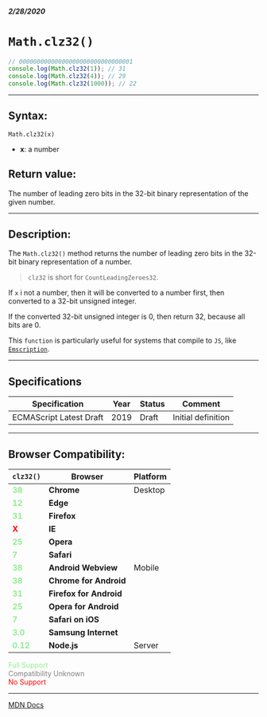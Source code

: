 ##### 2/28/2020
# `Math.clz32()`

```js
// 00000000000000000000000000000001
console.log(Math.clz32(1)); // 31
console.log(Math.clz32(4)); // 29
console.log(Math.clz32(1000)); // 22
```

---

## Syntax:
`Math.clz32(x)`

* **x**: a number

## Return value:
The number of leading zero bits in the 32-bit binary representation of the given number.

---

## Description:
The `Math.clz32()` method returns the number of leading zero bits in the 32-bit binary representation of a number.

  > `clz32` is short for `CountLeadingZeroes32`.

If `x` i not a number, then it will be converted to a number first, then converted to a 32-bit unsigned integer.

If the converted 32-bit unsigned integer is 0, then return 32, because all bits are 0.

This `function` is particularly useful for systems that compile to `JS`, like [`Emscription`](https://developer.mozilla.org/en-US/docs/Mozilla/Projects/Emscripten).

---

## Specifications
| Specification | Year | Status | Comment |
|---|---|---|---|
| ECMAScript Latest Draft | 2019 | Draft | Initial definition |

---

## Browser Compatibility:
| `clz32()` | Browser | Platform |
|---|---|---|
| <span style="color: lightgreen">**38**</span> | **Chrome** | Desktop | 
| <span style="color: lightgreen">**12**</span> | **Edge** || 
| <span style="color: lightgreen">**31**</span> | **Firefox** || 
| <span style="color: red">**X**</span> | **IE** || 
| <span style="color: lightgreen">**25**</span> | **Opera** || 
| <span style="color: lightgreen">**7**</span> | **Safari** || 
| <span style="color: lightgreen">**38**</span> | **Android Webview** | Mobile | 
| <span style="color: lightgreen">**38**</span> | **Chrome for Android** || 
| <span style="color: lightgreen">**31**</span> | **Firefox for Android** || 
| <span style="color: lightgreen">**25**</span> | **Opera for Android** || 
| <span style="color: lightgreen">**7**</span> | **Safari on iOS** || 
| <span style="color: lightgreen">**3.0**</span> | **Samsung Internet** || 
| <span style="color: lightgreen">**0.12**</span> | **Node.js** | Server | 

<span style="color: lightgreen">Full Support</span>  
<span style="color: grey">Compatibility Unknown</span>  
<span style="color: red">No Support</span>

---

[MDN Docs](https://developer.mozilla.org/en-US/docs/Web/JavaScript/Reference/Global_Objects/Math/clz32)